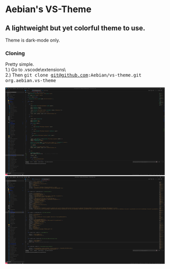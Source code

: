 # Aebian's VS-Theme
## A lightweight but yet colorful theme to use. 

Theme is dark-mode only.

### Cloning

Pretty simple. <br>
1.) Go to \.vscode\extensions\ <br>
2.) Then <kbd>git clone git@github.com:Aebian/vs-theme.git org.aebian.vs-theme</kbd>

![VS-Theme](content/org.aebian.vs-theme.png)
![VS-Theme](content/org.aebian.vs-theme-2.png)
